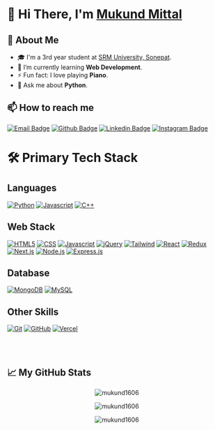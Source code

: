 # 👋 Hi There, I'm [Mukund Mittal](https://github.com/mukund1606)

## 📖 About Me

- 🎓 I'm a 3rd year student at [SRM University, Sonepat](https://srmuniversity.ac.in/).
- 🌱 I’m currently learning **Web Development**.
- ⚡ Fun fact: I love playing **Piano**.
- 💬 Ask me about **Python**.

## 📫 How to reach me

[![Email Badge](https://img.shields.io/badge/-mukund.mukulmittal%40gmail.com-grey?style=flat-square&logo=gmail&logoColor=white&link=mailto:mukund.mukulmittal@gmail.com)](mailto:mukund.mukulmittal@gmail.com)
[![Github Badge](https://img.shields.io/badge/-mukund1606-grey?style=flat-square&logo=github&logoColor=white&link=)](https://www.github.com/mukund1606/)
[![Linkedin Badge](https://img.shields.io/badge/-Mukund%20Mittal-blue?style=flat-square&logo=Linkedin&logoColor=white&link=https://www.linkedin.com/in/mukund-mittal-56824b147/)](https://www.linkedin.com/in/mukund-mittal-56824b147/)
[![Instagram Badge](https://img.shields.io/badge/-Mukund_Mittal-purple?style=flat-square&logo=instagram&logoColor=white&link=https://www.instagram.com/mukund1606/)](https://www.instagram.com/mukund1606/)

# 🛠️ Primary Tech Stack

## Languages

[![Python](https://img.shields.io/badge/python-%2314354C.svg?style=for-the-badge&logo=python&logoColor=white)](https://www.python.org/)
[![Javascript](https://img.shields.io/badge/javascript-%23323330.svg?style=for-the-badge&logo=javascript&logoColor=%23F7DF1E)](https://www.javascript.com/)
[![C++](https://img.shields.io/badge/C%2B%2B-00599C?style=for-the-badge&logo=c%2B%2B&logoColor=white)](https://isocpp.org/)

## Web Stack

[![HTML5](https://img.shields.io/badge/html5-%23E34F26.svg?style=for-the-badge&logo=html5&logoColor=white)](https://www.w3.org/html/)
[![CSS](https://img.shields.io/badge/css3-%231572B6.svg?style=for-the-badge&logo=css3&logoColor=white)](https://www.w3.org/html/)
[![Javascript](https://img.shields.io/badge/javascript-%23323330.svg?style=for-the-badge&logo=javascript&logoColor=%23F7DF1E)](https://www.javascript.com/)
[![jQuery](https://img.shields.io/badge/jquery-%230769AD.svg?style=for-the-badge&logo=jquery&logoColor=white)](https://jquery.com/)
[![Tailwind](https://img.shields.io/badge/Tailwind_CSS-38B2AC?style=for-the-badge&logo=tailwind-css&logoColor=white)](https://tailwindcss.com/)
[![React](https://img.shields.io/badge/react-%2320232a.svg?style=for-the-badge&logo=react&logoColor=%2361DAFB)](https://reactjs.org/)
[![Redux](https://img.shields.io/badge/Redux-593D88?style=for-the-badge&logo=redux&logoColor=white)](https://redux.js.org/)
[![Next.js](https://img.shields.io/badge/next.js-000000?style=for-the-badge&logo=nextdotjs&logoColor=white)](https://nextjs.org/)
[![Node.js](https://img.shields.io/badge/node.js-%2343853D.svg?style=for-the-badge&logo=node-dot-js&logoColor=white)](https://nodejs.org/en/)
[![Express.js](https://img.shields.io/badge/Express.js-000000?style=for-the-badge&logo=express&logoColor=white)](https://expressjs.com/)

## Database

[![MongoDB](https://img.shields.io/badge/MongoDB-4EA94B?style=for-the-badge&logo=mongodb&logoColor=white)](https://www.mongodb.com/)
[![MySQL](https://img.shields.io/badge/mysql-%2300f.svg?style=for-the-badge&logo=mysql&logoColor=white)](https://www.mysql.com/)

## Other Skills

[![Git](https://img.shields.io/badge/-Git-000?&logo=Git)](https://git-scm.com/)
[![GitHub](https://img.shields.io/badge/-GitHub-000?&logo=GitHub)](https://github.com)
[![Vercel](https://img.shields.io/badge/Vercel-000000?style=for-the-badge&logo=vercel&logoColor=white)](https://vercel.com)

</br>
</br>

## 📈 My GitHub Stats

<div align="center">
<p><img align="center" src="https://github-readme-stats.vercel.app/api?username=mukund1606&show_icons=true&theme=radical" alt="mukund1606" /></p>
<p><img align="center" src="https://github-readme-stats.vercel.app/api/top-langs/?username=mukund1606&layout=compact&theme=radical" alt="mukund1606" /></p>
<p><img align="center" src="https://github-readme-streak-stats.herokuapp.com/?user=mukund1606&theme=radical" alt="mukund1606" /></p>
</div>
